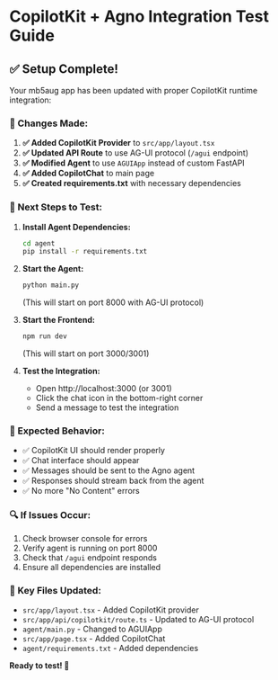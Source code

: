 # CopilotKit + Agno Integration Test Guide

## ✅ Setup Complete!

Your mb5aug app has been updated with proper CopilotKit runtime integration:

### **🔧 Changes Made:**

1. **✅ Added CopilotKit Provider** to `src/app/layout.tsx`
2. **✅ Updated API Route** to use AG-UI protocol (`/agui` endpoint)
3. **✅ Modified Agent** to use `AGUIApp` instead of custom FastAPI
4. **✅ Added CopilotChat** to main page
5. **✅ Created requirements.txt** with necessary dependencies

### **🚀 Next Steps to Test:**

1. **Install Agent Dependencies:**
   ```bash
   cd agent
   pip install -r requirements.txt
   ```

2. **Start the Agent:**
   ```bash
   python main.py
   ```
   (This will start on port 8000 with AG-UI protocol)

3. **Start the Frontend:**
   ```bash
   npm run dev
   ```
   (This will start on port 3000/3001)

4. **Test the Integration:**
   - Open http://localhost:3000 (or 3001)
   - Click the chat icon in the bottom-right corner
   - Send a message to test the integration

### **🎯 Expected Behavior:**

- ✅ CopilotKit UI should render properly
- ✅ Chat interface should appear
- ✅ Messages should be sent to the Agno agent
- ✅ Responses should stream back from the agent
- ✅ No more "No Content" errors

### **🔍 If Issues Occur:**

1. Check browser console for errors
2. Verify agent is running on port 8000
3. Check that `/agui` endpoint responds
4. Ensure all dependencies are installed

### **📁 Key Files Updated:**

- `src/app/layout.tsx` - Added CopilotKit provider
- `src/app/api/copilotkit/route.ts` - Updated to AG-UI protocol
- `agent/main.py` - Changed to AGUIApp
- `src/app/page.tsx` - Added CopilotChat
- `agent/requirements.txt` - Added dependencies

**Ready to test! 🚀** 